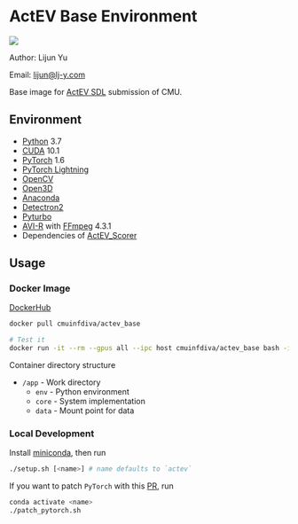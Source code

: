 # ActEV Base Environment

[![](https://images.microbadger.com/badges/version/cmuinfdiva/actev_base.svg)](https://microbadger.com/images/cmuinfdiva/actev_base "Get your own version badge on microbadger.com")

Author: Lijun Yu

Email: lijun@lj-y.com

Base image for [ActEV SDL](https://actev.nist.gov/sdl) submission of CMU.

## Environment

* [Python](https://www.python.org) 3.7
* [CUDA](https://developer.nvidia.com/cuda-downloads) 10.1
* [PyTorch](https://pytorch.org) 1.6
* [PyTorch Lightning](https://github.com/PyTorchLightning/pytorch-lightning)
* [OpenCV](https://opencv.org)
* [Open3D](http://www.open3d.org/)
* [Anaconda](https://docs.anaconda.com/anaconda/packages/pkg-docs/)
* [Detectron2](https://github.com/facebookresearch/detectron2)
* [Pyturbo](https://github.com/CMU-INF-DIVA/pyturbo)
* [AVI-R](https://github.com/CMU-INF-DIVA/avi-r) with [FFmpeg](https://ffmpeg.org) 4.3.1
* Dependencies of [ActEV_Scorer](https://github.com/usnistgov/ActEV_Scorer)

## Usage

### Docker Image

[DockerHub](https://hub.docker.com/r/cmuinfdiva/actev_base)

```sh
docker pull cmuinfdiva/actev_base

# Test it
docker run -it --rm --gpus all --ipc host cmuinfdiva/actev_base bash -ic "python -c 'import torch; assert torch.cuda.is_available()'; nvidia-smi"
```

Container directory structure

* `/app` - Work directory
  * `env` - Python environment
  * `core` - System implementation
  * `data` - Mount point for data

### Local Development

Install [miniconda](https://conda.io/en/latest/miniconda.html), then run

```sh
./setup.sh [<name>] # name defaults to `actev`
```

If you want to patch `PyTorch` with this [PR](https://github.com/pytorch/pytorch/pull/40801), run

```sh
conda activate <name>
./patch_pytorch.sh
```
